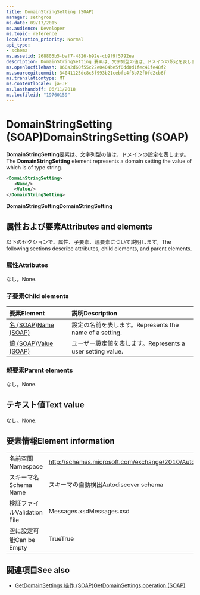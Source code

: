 ```yaml
---
title: DomainStringSetting (SOAP)
manager: sethgros
ms.date: 09/17/2015
ms.audience: Developer
ms.topic: reference
localization_priority: Normal
api_type:
- schema
ms.assetid: 268805b5-baf7-4826-b92e-cb9f9f5792ea
description: DomainStringSetting 要素は、文字列型の値は、ドメインの設定を表します。
ms.openlocfilehash: 860a2d60f55c22e0404be5f0dd0d1fec41fe48f2
ms.sourcegitcommit: 34041125dc8c5f993b21cebfc4f8b72f0fd2cb6f
ms.translationtype: MT
ms.contentlocale: ja-JP
ms.lasthandoff: 06/11/2018
ms.locfileid: "19760159"
---
```

# <a name="domainstringsetting-soap"></a><span data-ttu-id="27afa-103">DomainStringSetting (SOAP)</span><span class="sxs-lookup"><span data-stu-id="27afa-103">DomainStringSetting (SOAP)</span></span>

<span data-ttu-id="27afa-104">**DomainStringSetting**要素は、文字列型の値は、ドメインの設定を表します。</span><span class="sxs-lookup"><span data-stu-id="27afa-104">The **DomainStringSetting** element represents a domain setting the value of which is of type string.</span></span> 
  
```XML
<DomainStringSetting>
   <Name/>
   <Value/>
</DomainStringSetting>
```

 <span data-ttu-id="27afa-105">**DomainStringSetting**</span><span class="sxs-lookup"><span data-stu-id="27afa-105">**DomainStringSetting**</span></span>
## <a name="attributes-and-elements"></a><span data-ttu-id="27afa-106">属性および要素</span><span class="sxs-lookup"><span data-stu-id="27afa-106">Attributes and elements</span></span>

<span data-ttu-id="27afa-107">以下のセクションで、属性、子要素、親要素について説明します。</span><span class="sxs-lookup"><span data-stu-id="27afa-107">The following sections describe attributes, child elements, and parent elements.</span></span>
  
### <a name="attributes"></a><span data-ttu-id="27afa-108">属性</span><span class="sxs-lookup"><span data-stu-id="27afa-108">Attributes</span></span>

<span data-ttu-id="27afa-109">なし。</span><span class="sxs-lookup"><span data-stu-id="27afa-109">None.</span></span>
  
### <a name="child-elements"></a><span data-ttu-id="27afa-110">子要素</span><span class="sxs-lookup"><span data-stu-id="27afa-110">Child elements</span></span>

|<span data-ttu-id="27afa-111">**要素**</span><span class="sxs-lookup"><span data-stu-id="27afa-111">**Element**</span></span>|<span data-ttu-id="27afa-112">**説明**</span><span class="sxs-lookup"><span data-stu-id="27afa-112">**Description**</span></span>|
|:-----|:-----|
|[<span data-ttu-id="27afa-113">名 (SOAP)</span><span class="sxs-lookup"><span data-stu-id="27afa-113">Name (SOAP)</span></span>](name-soap.md) <br/> |<span data-ttu-id="27afa-114">設定の名前を表します。</span><span class="sxs-lookup"><span data-stu-id="27afa-114">Represents the name of a setting.</span></span>  <br/> |
|[<span data-ttu-id="27afa-115">値 (SOAP)</span><span class="sxs-lookup"><span data-stu-id="27afa-115">Value (SOAP)</span></span>](value-soap.md) <br/> |<span data-ttu-id="27afa-116">ユーザー設定値を表します。</span><span class="sxs-lookup"><span data-stu-id="27afa-116">Represents a user setting value.</span></span>  <br/> |
   
### <a name="parent-elements"></a><span data-ttu-id="27afa-117">親要素</span><span class="sxs-lookup"><span data-stu-id="27afa-117">Parent elements</span></span>

<span data-ttu-id="27afa-118">なし。</span><span class="sxs-lookup"><span data-stu-id="27afa-118">None.</span></span>
  
## <a name="text-value"></a><span data-ttu-id="27afa-119">テキスト値</span><span class="sxs-lookup"><span data-stu-id="27afa-119">Text value</span></span>

<span data-ttu-id="27afa-120">なし。</span><span class="sxs-lookup"><span data-stu-id="27afa-120">None.</span></span>
  
## <a name="element-information"></a><span data-ttu-id="27afa-121">要素情報</span><span class="sxs-lookup"><span data-stu-id="27afa-121">Element information</span></span>

|||
|:-----|:-----|
|<span data-ttu-id="27afa-122">名前空間</span><span class="sxs-lookup"><span data-stu-id="27afa-122">Namespace</span></span>  <br/> |http://schemas.microsoft.com/exchange/2010/Autodiscover  <br/> |
|<span data-ttu-id="27afa-123">スキーマ名</span><span class="sxs-lookup"><span data-stu-id="27afa-123">Schema Name</span></span>  <br/> |<span data-ttu-id="27afa-124">スキーマの自動検出</span><span class="sxs-lookup"><span data-stu-id="27afa-124">Autodiscover schema</span></span>  <br/> |
|<span data-ttu-id="27afa-125">検証ファイル</span><span class="sxs-lookup"><span data-stu-id="27afa-125">Validation File</span></span>  <br/> |<span data-ttu-id="27afa-126">Messages.xsd</span><span class="sxs-lookup"><span data-stu-id="27afa-126">Messages.xsd</span></span>  <br/> |
|<span data-ttu-id="27afa-127">空に設定可能</span><span class="sxs-lookup"><span data-stu-id="27afa-127">Can be Empty</span></span>  <br/> |<span data-ttu-id="27afa-128">True</span><span class="sxs-lookup"><span data-stu-id="27afa-128">True</span></span>  <br/> |
   
## <a name="see-also"></a><span data-ttu-id="27afa-129">関連項目</span><span class="sxs-lookup"><span data-stu-id="27afa-129">See also</span></span>

- [<span data-ttu-id="27afa-130">GetDomainSettings 操作 (SOAP)</span><span class="sxs-lookup"><span data-stu-id="27afa-130">GetDomainSettings operation (SOAP)</span></span>](getdomainsettings-operation-soap.md)

